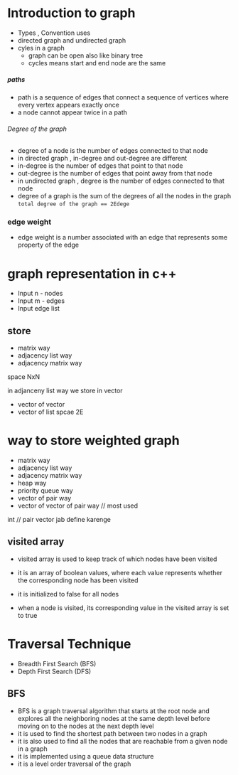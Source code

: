 # Introduction to graph 
- Types , Convention uses
- directed graph and undirected graph
- cyles in a graph 
  - graph can be open also like binary tree
  - cycles means start and end node are the same 

##### paths 

- path is a sequence of edges that connect a sequence of vertices where every vertex appears exactly once
- a node cannot appear twice in a path
###### Degree of the graph

- degree of a node is the number of edges connected to that node
- in directed graph , in-degree and out-degree are different
- in-degree is the number of edges that point to that node
- out-degree is the number of edges that point away from that node
- in undirected graph , degree is the number of edges connected to that node
- degree of a graph is the sum of the degrees of all the nodes in the graph
`total degree of the graph == 2Edege`

### edge weight 
- edge weight is a number associated with an edge that represents some property of the edge


# graph representation in c++
- Input n - nodes
- Input m - edges
- Input edge list


## store 
- matrix way 
- adjacency list way
- adjacency matrix way
 

space NxN

in adjanceny list way we store in vector
- vector of vector
- vector of list
 spcae 2E

# way to store weighted graph
- matrix way
- adjacency list way
- adjacency matrix way
- heap way
- priority queue way
- vector of pair way
- vector of vector of pair way   // most used

int // pair vector jab define karenge


## visited array
- visited array is used to keep track of which nodes have been visited

- it is an array of boolean values, where each value represents whether the corresponding node has been visited
- it is initialized to false for all nodes
- when a node is visited, its corresponding value in the visited array is set to true

# Traversal Technique
- Breadth First Search (BFS)
- Depth First Search (DFS)

## BFS 
- BFS is a graph traversal algorithm that starts at the root node and explores all the neighboring nodes at
the same depth level before moving on to the nodes at the next depth level
- it is used to find the shortest path between two nodes in a graph
- it is also used to find all the nodes that are reachable from a given node in a graph
- it is implemented using a queue data structure  
- it is a level order traversal of the graph
